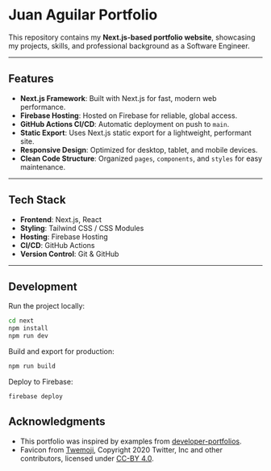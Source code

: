 # Juan Aguilar Portfolio

This repository contains my **Next.js-based portfolio website**, showcasing my projects, skills, and professional background as a Software Engineer.

---

## Features

- **Next.js Framework**: Built with Next.js for fast, modern web performance.
- **Firebase Hosting**: Hosted on Firebase for reliable, global access.
- **GitHub Actions CI/CD**: Automatic deployment on push to `main`.
- **Static Export**: Uses Next.js static export for a lightweight, performant site.
- **Responsive Design**: Optimized for desktop, tablet, and mobile devices.
- **Clean Code Structure**: Organized `pages`, `components`, and `styles` for easy maintenance.

---

## Tech Stack

- **Frontend**: Next.js, React
- **Styling**: Tailwind CSS / CSS Modules
- **Hosting**: Firebase Hosting
- **CI/CD**: GitHub Actions
- **Version Control**: Git & GitHub

---

## Development

Run the project locally:

```bash
cd next
npm install
npm run dev
```

Build and export for production:

```bash
npm run build
```

Deploy to Firebase:

```bash
firebase deploy
```

## Acknowledgments

* This portfolio was inspired by examples from [developer-portfolios](https://github.com/emmabostian/developer-portfolios).
* Favicon from [Twemoji](https://github.com/twitter/twemoji), Copyright 2020 Twitter, Inc and other contributors, licensed under [CC-BY 4.0](https://creativecommons.org/licenses/by/4.0/).